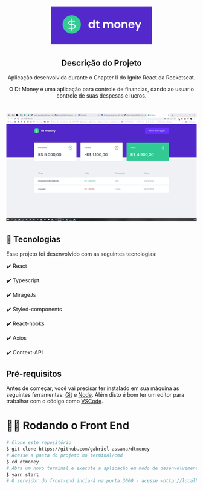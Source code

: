 <h1 align="center">
  <img src="./src/assets/dtmoney.png" height="100px" alt="DT money"/>
</h1>

<h2 align="center" >Descrição do Projeto</h2>
<p align="center">
  Aplicação desenvolvida durante o Chapter II do Ignite React da Rocketseat.
</p>
<p align="center">
  O Dt Money é uma aplicação para controle de financias, dando ao usuario controle de suas despesas e lucros.
</p>

<h1 align="center">
  <img alt="DT money" title="#logo" src="./src/assets/dtmoney.gif" />
</h1>

## :rocket: Tecnologias

Esse projeto foi desenvolvido com as seguintes tecnologias:

✔️ React

✔️ Typescript

✔️ MirageJs

✔️ Styled-components

✔️ React-hooks

✔️ Axios

✔️ Context-API


<h2>Pré-requisitos</h2>

Antes de começar, você vai precisar ter instalado em sua máquina as seguintes ferramentas:
[Git](https://git-scm.com) e [Node](https://nodejs.org/pt-br/).
Além disto é bom ter um editor para trabalhar com o código como [VSCode](https://code.visualstudio.com/).


# 👨‍💻 Rodando o Front End

```bash
# Clone este repositório
$ git clone https://github.com/gabriel-assana/dtmoney
# Acesse a pasta do projeto no terminal/cmd
$ cd dtmoney
# Abra um novo terminal e execute a aplicação em modo de desenvolvimento
$ yarn start
# O servidor do front-end inciará na porta:3000 - acesse <http://localhost:3000/>
